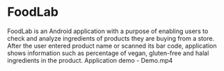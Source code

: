 # FoodLab

FoodLab is an Android application with a purpose of enabling users to check and analyze ingredients of products they are buying from a store. After the user entered product name or scanned its bar code, application shows information such as percentage of vegan, gluten-free and halal ingredients in the product. 
Application demo - Demo.mp4
